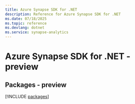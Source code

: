 ```yaml
---
title: Azure Synapse SDK for .NET
description: Reference for Azure Synapse SDK for .NET
ms.date: 07/18/2025
ms.topic: reference
ms.devlang: dotnet
ms.service: synapse-analytics
---
```

# Azure Synapse SDK for .NET - preview
## Packages - preview
[!INCLUDE [packages](synapse-index.md)]